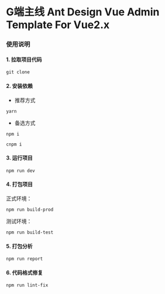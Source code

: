 
# G端主线 Ant Design Vue Admin Template For Vue2.x

### 使用说明

#### 1. 拉取项目代码

```
git clone 
```

#### 2. 安装依赖

* 推荐方式

```
yarn 
```
* 备选方式

```
npm i
```

```
cnpm i
```

#### 3. 运行项目
```
npm run dev
```

#### 4. 打包项目

正式环境：
```
npm run build-prod
```

测试环境：
```
npm run build-test
```

#### 5. 打包分析

```
npm run report
```

#### 6. 代码格式修复

```
npm run lint-fix
```
